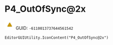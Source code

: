 # P4_OutOfSync@2x
![](/img/P4_OutOfSync@2x.png)
GUID: `-6110013737644561542`
```
EditorGUIUtility.IconContent("P4_OutOfSync@2x")
```
